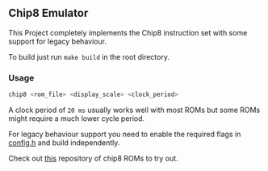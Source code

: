 ## Chip8 Emulator

This Project completely implements the Chip8 instruction set with some support for legacy behaviour.

To build just run `make build` in the root directory.


### Usage

```bash
chip8 <rom_file> <display_scale> <clock_period>
```

A clock period of `20 ms` usually works well with most ROMs but some ROMs might require a much lower cycle period.

For legacy behaviour support you need to enable the required flags in [config.h](https://github.com/TanmayArya-1p/chip8int/blob/master/include/config.h) and build independently.

Check out [this](https://johnearnest.github.io/chip8Archive/) repository of chip8 ROMs to try out.

